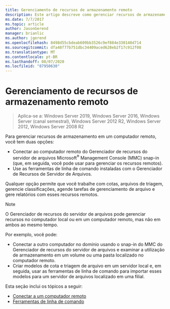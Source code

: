 ```yaml
---
title: Gerenciamento de recursos de armazenamento remoto
description: Este artigo descreve como gerenciar recursos de armazenamento em um computador remoto
ms.date: 7/7/2017
ms.topic: article
author: JasonGerend
manager: brianlic
ms.author: jgerend
ms.openlocfilehash: 8498d55cbdeab609bb3526c9ef884e330148d714
ms.sourcegitcommit: dfa48f77b751dbc34409aced628eb2f17c912f08
ms.translationtype: MT
ms.contentlocale: pt-BR
ms.lasthandoff: 08/07/2020
ms.locfileid: "87950630"
---
```

# <a name="managing-remote-storage-resources"></a>Gerenciamento de recursos de armazenamento remoto

> Aplica-se a: Windows Server 2019, Windows Server 2016, Windows Server (canal semestral), Windows Server 2012 R2, Windows Server 2012, Windows Server 2008 R2

Para gerenciar recursos de armazenamento em um computador remoto, você tem duas opções:

-   Conectar ao computador remoto do Gerenciador de recursos do servidor de arquivos Microsoft<sup>®</sup> Management Console (MMC) snap-in (que, em seguida, você pode usar para gerenciar os recursos remotos).
-   Use as ferramentas de linha de comando instaladas com o Gerenciador de Recursos de Servidor de Arquivos.

Qualquer opção permite que você trabalhe com cotas, arquivos de triagem, gerencie classificações, agende tarefas de gerenciamento de arquivo e gere relatórios com esses recursos remotos.

> [!Note]
> O Gerenciador de recursos do servidor de arquivos pode gerenciar recursos no computador local ou em um computador remoto, mas não em ambos ao mesmo tempo.

Por exemplo, você pode:

-   Conectar a outro computador no domínio usando o snap-in do MMC do Gerenciador de recursos do servidor de arquivos e examinar a utilização de armazenamento em um volume ou uma pasta localizado no computador remoto.
-   Criar modelos de cota e triagem de arquivo em um servidor local e, em seguida, usar as ferramentas de linha de comando para importar esses modelos para um servidor de arquivos localizado em uma filial.

Esta seção inclui os tópicos a seguir:

-   [Conectar a um computador remoto](connect-to-remote-computer.md)
-   [Ferramentas de linha de comando](command-line-tools.md)
